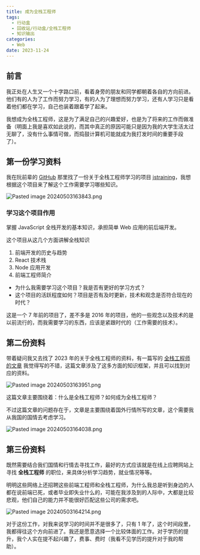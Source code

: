 ```yaml
---
title: 成为全栈工程师
tags:
  - 行动盒
  - 回收站/行动盒/全栈工程师
  - 知识输出
categories:
  - Web
date: 2023-11-24
---
```


## 前言

我正处在人生又一个十字路口前，看着身旁的朋友和同学都朝着各自的方向前进。他们有的人为了工作而努力学习，有的人为了理想而努力学习，还有人学习只是看着他们都在学习，自己也装着跟着学了起来。

我想成为全栈工程师，这是为了满足自己的兴趣爱好，也是为了将来的工作而做准备（明面上我是喜欢如此说的，而其中真正的原因可能只是因为我的大学生活太过无聊了，没有什么事情可做，而捣鼓计算机可能就成为我打发时间的重要手段了）。

## 第一份学习资料

我在阮前辈的 [GitHub](https://github.com/ruanyf/) 那里找了一份关于全栈工程师学习的项目 [jstraining](https://github.com/ruanyf/jstraining)，我想根据这个项目来了解这个工作需要学习哪些知识。

![Pasted image 20240503163843.png](https://s2.loli.net/2024/05/05/OmSe3YuL9D7MrQw.png)

### 学习这个项目作用

掌握 JavaScript 全栈开发的基本知识，承担简单 Web 应用的前后端开发。

这个项目从这几个方面讲解全栈知识

1. 前端开发的历史与趋势
2. React 技术栈
3. Node 应用开发
4. 前端工程师简介

* 为什么我需要学习这个项目？我是否有更好的学习方式？
* 这个项目的活跃程度如何？项目是否有及时更新，技术和观念是否符合现在的时代？

这是一个 7 年前的项目了，差不多是 2016 年的项目，他的一些观念以及技术的是以前流行的，而我需要学习的东西，应该是紧跟时代的（工作需要的技术）。

## 第二份资料

带着疑问我又去找了 2023 年的关于全栈工程师的资料，有一篇写的 [全栈工程师的文章](https://www.freecodecamp.org/chinese/news/full-stack-engineer-career-guide/) 我觉得写的不错，这篇文章涉及了这多方面的知识框架，并且可以找到对应的资料。

![Pasted image 20240503163951.png](https://s2.loli.net/2024/05/05/8rvOaUN2sjkcnRi.png)

这篇文章主要围绕着：什么是全栈工程师？如何成为全栈工程师？

不过这篇文章的问题存在于，文章是主要围绕着国外行情所写的文章，这个需要我从我国的国情去考虑学习。

![Pasted image 20240503164038.png](https://s2.loli.net/2024/05/05/91nfXBYEja5ZIWg.png)

## 第三份资料

既然需要结合我们国情和行情去寻找工作，最好的方式应该就是在线上应聘网站上寻找 **全栈工程师** 的职位，来具体分析学习趋势，就业情况等等。

明明这些网络上还招聘这些前端工程师和全栈工程师，为什么我总是听到身边的人都在说前端已死，或者毕业即失业什么的，可能在我涉及到的人际中，大都是比较悲观，他们自己的能力并不能很好匹配这些公司的需求吧。

![Pasted image 20240503164214.png](https://s2.loli.net/2024/05/05/BTMXCmp97P23zEI.png)

对于这份工作，对我来说学习的时间并不是很多了，只有 1 年了，这个时间段里，我都得往这个方向前进了。我还是愿意选择一个比较体面的工作。对于学历的提升，我个人实在提不起兴趣了，费事、费时（我看不见学历的提升对于我的帮助）。
